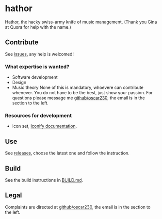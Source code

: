 # hathor
[Hathor](https://en.wikipedia.org/wiki/Hathor), the hacky swiss-army knife of music management.
(Thank you [Gina](https://www.quora.com/In-mythology-who-is-the-god-of-music) at Quora for help with the name.)

## Contribute
See [issues](https://github.com/oscar230/hathor/issues), any help is welcomed!
### What expertise is wanted?
* Software development
* Design
* Music theory
None of this is mandatory, whoevere can contribute whenever.
You do not have to be the best, just show your passion.
For questions please message me [github/oscar230](https://github.com/oscar230), the email is in the section to the left.
### Resources for development
* Icon set, [Iconify documentation](https://icon-sets.iconify.design/oi/box/).

## Use
See [releases](https://github.com/oscar230/hathor/releases), choose the latest one and follow the instruction.

## Build
See the build instructions in [BUILD.md](https://github.com/oscar230/hathor/blob/main/BUILD.md).

## Legal
Complaints are directed at [github/oscar230](https://github.com/oscar230), the email is in the section to the left.
